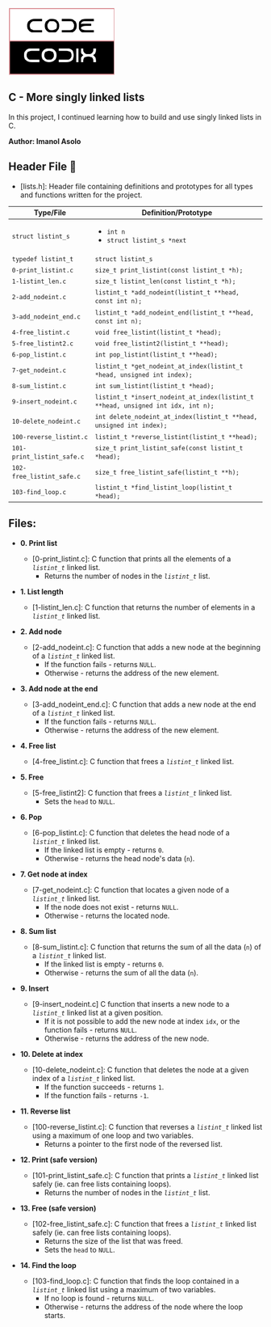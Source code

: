 
![image](https://github.com/Imanolasolo/holbertonschool-low_level_programming/blob/main/0x13-more_singly_linked_lists/IMAGES/CODE%20CODIX%20logo%20final.png) 

## C - More singly linked lists

In this project, I continued learning how to  build and use singly linked lists in C.

**Author: Imanol Asolo**
## Header File :file_folder:

* [lists.h]: Header file containing definitions and prototypes for all types
and functions written for the project.

| Type/File                  |         Definition/Prototype                                                     |
| -------------------------- | -------------------------------------------------------------------------------- |
| `struct listint_s`         | <ul><li>`int n`</li><li>`struct listint_s *next`</li></ul>                       |
| `typedef listint_t`        | `struct listint_s`                                                               |
| `0-print_listint.c`        | `size_t print_listint(const listint_t *h);`                                      |
| `1-listint_len.c`          | `size_t listint_len(const listint_t *h);`                                        |
| `2-add_nodeint.c`          | `listint_t *add_nodeint(listint_t **head, const int n);`                         |
| `3-add_nodeint_end.c`      | `listint_t *add_nodeint_end(listint_t **head, const int n);`                     |
| `4-free_listint.c`         | `void free_listint(listint_t *head);`                                            |
| `5-free_listint2.c`        | `void free_listint2(listint_t **head);`                                          |
| `6-pop_listint.c`          | `int pop_listint(listint_t **head);`                                             |
| `7-get_nodeint.c`          | `listint_t *get_nodeint_at_index(listint_t *head, unsigned int index);`          |
| `8-sum_listint.c`          | `int sum_listint(listint_t *head);`                                              |
| `9-insert_nodeint.c`       | `listint_t *insert_nodeint_at_index(listint_t **head, unsigned int idx, int n);` |
| `10-delete_nodeint.c`      | `int delete_nodeint_at_index(listint_t **head, unsigned int index);`             |
| `100-reverse_listint.c`    | `listint_t *reverse_listint(listint_t **head);`                                  |
| `101-print_listint_safe.c` | `size_t print_listint_safe(const listint_t *head);`                              |
| `102-free_listint_safe.c`  | `size_t free_listint_safe(listint_t **h);`                                       |
| `103-find_loop.c`          | `listint_t *find_listint_loop(listint_t *head);`                                 |

## Files:

* **0. Print list**
  * [0-print_listint.c]: C function that prints all the elements
  of a *`listint_t`* linked list.
    * Returns the number of nodes in the *`listint_t`* list.

* **1. List length**
  * [1-listint_len.c]: C function that returns the number
  of elements in a *`listint_t`* linked list.

* **2. Add node**
  * [2-add_nodeint.c]: C function that adds a new node at
  the beginning of a *`listint_t`* linked list.
    * If the function fails - returns `NULL`.
    * Otherwise - returns the address of the new element.

* **3. Add node at the end**
  * [3-add_nodeint_end.c]: C function that adds a new node
  at the end of a *`listint_t`* linked list.
    * If the function fails - returns `NULL`.
    * Otherwise - returns the address of the new element.

* **4. Free list**
  * [4-free_listint.c]: C function that frees a *`listint_t`*
  linked list.

* **5. Free**
  * [5-free_listint2]: C function that frees a
  *`listint_t`* linked list.
    * Sets the `head` to `NULL`.

* **6. Pop**
  * [6-pop_listint.c]: C function that deletes the head node of
  a *`listint_t`* linked list.
    * If the linked list is empty - returns `0`.
    * Otherwise - returns the head node's data (`n`).

* **7. Get node at index**
  * [7-get_nodeint.c]: C function that locates a given node
  of a *`listint_t`* linked list.
    * If the node does not exist - returns `NULL`.
    * Otherwise - returns the located node.

* **8. Sum list**
  * [8-sum_listint.c]: C function that returns the sum of all
  the data (`n`) of a *`listint_t`* linked list.
    * If the linked list is empty - returns `0`.
    * Otherwise - returns the sum of all the data (`n`).

* **9. Insert**
  * [9-insert_nodeint.c] C function that inserts a new node to
  a *`listint_t`* linked list at a given position.
    * If it is not possible to add the new node at index `idx`, or the function
    fails - returns `NULL`.
    * Otherwise - returns the address of the new node.

* **10. Delete at index**
  * [10-delete_nodeint.c]: C function that deletes the node at a
  given index of a *`listint_t`* linked list.
    * If the function succeeds - returns `1`.
    * If the function fails - returns `-1`.

* **11. Reverse list**
  * [100-reverse_listint.c]: C function that reverses a *`listint_t`*
  linked list using a maximum of one loop and two variables.
    * Returns a pointer to the first node of the reversed list.

* **12. Print (safe version)**
  * [101-print_listint_safe.c]: C function that prints
  a *`listint_t`* linked list safely (ie. can free lists containing loops).
    * Returns the number of nodes in the *`listint_t`* list.

* **13. Free (safe version)**
  * [102-free_listint_safe.c]: C function that frees a
  *`listint_t`* linked list safely (ie. can free lists containing loops).
    * Returns the size of the list that was freed.
    * Sets the `head` to `NULL`.

* **14. Find the loop**
  * [103-find_loop.c]: C function that finds the loop contained in a
  *`listint_t`* linked list using a maximum of two variables.
    * If no loop is found - returns `NULL`.
    * Otherwise - returns the address of the node where the loop starts.
